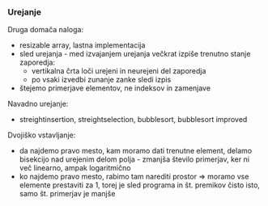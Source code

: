 ### Urejanje

Druga domača naloga:
- resizable array, lastna implementacija
- sled urejanja - med izvajanjem urejanja večkrat izpiše trenutno stanje zaporedja:
	- vertikalna črta loči urejeni in neurejeni del zaporedja
	- po vsaki izvedbi zunanje zanke sledi izpis
- štejemo primerjave elementov, ne indeksov in zamenjave

Navadno urejanje:
- streightinsertion, streightselection, bubblesort, bubblesort improved

Dvojiško vstavljanje:
- da najdemo pravo mesto, kam moramo dati trenutne element, delamo bisekcijo nad urejenim delom polja - zmanjša število primerjav, ker ni več linearno, ampak logaritmično
- ko najdemo pravo mesto, rabimo tam narediti prostor => moramo vse elemente prestaviti za 1, torej je sled programa in št. premikov čisto isto, samo št. primerjav je manjše